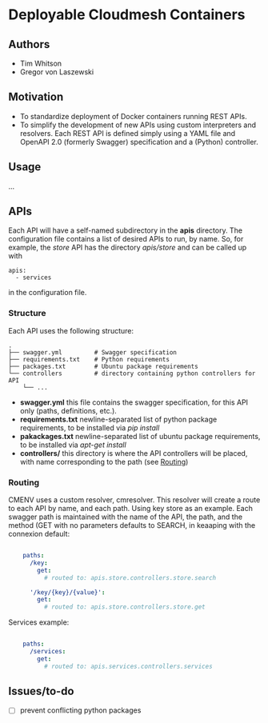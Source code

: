# Deployable Cloudmesh Containers

## Authors

- Tim Whitson
- Gregor von Laszewski

## Motivation

- To standardize deployment of Docker containers running REST APIs. 
- To simplify the development of new APIs using custom interpreters and resolvers. Each REST API is defined simply using a YAML file and OpenAPI 2.0 (formerly Swagger) specification and a (Python) controller.

## Usage

...

## APIs

Each API will have a self-named subdirectory in the **apis** directory. The configuration file contains a list of desired APIs to run, by name. So, for example, the *store* API has the directory *apis/store* and can be called up with

    apis:
      - services
      
in the configuration file.

### Structure

Each API uses the following structure:

    .
    ├── swagger.yml         # Swagger specification
    ├── requirements.txt    # Python requirements
    ├── packages.txt        # Ubuntu package requirements
    └── controllers         # directory containing python controllers for API
        └── ...
        
- **swagger.yml** this file contains the swagger specification, for this API only (paths, definitions, etc.).
- **requirements.txt** newline-separated list of python package requirements, to be installed via *pip install*
- **pakackages.txt** newline-separated list of ubuntu package requirements, to be installed via *apt-get install*
- **controllers/** this directory is where the API controllers will be placed, with name corresponding to the path (see [Routing](#routing))

### Routing

CMENV uses a custom resolver, cmresolver. This resolver will create a route to each API by name, and each path. Using key store as an example. Each swagger path is maintained with the name of the API, the path, and the method (GET with no parameters defaults to SEARCH, in keaaping with the connexion default:

```yaml

    paths:
      /key:
        get:
          # routed to: apis.store.controllers.store.search

      '/key/{key}/{value}':
        get:
          # routed to: apis.store.controllers.store.get
```

Services example:

```yaml

    paths:
      /services:
        get:
          # routed to: apis.services.controllers.services
```

## Issues/to-do

- [ ] prevent conflicting python packages

